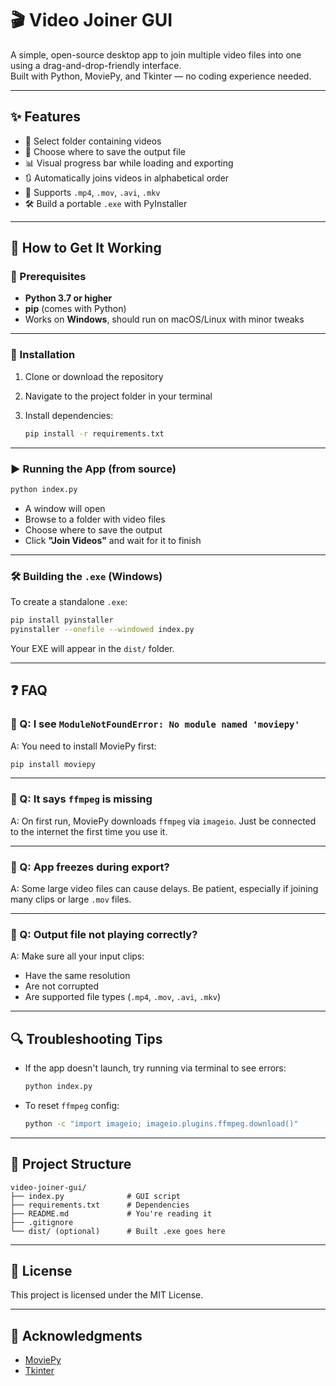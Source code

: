 # 🎬 Video Joiner GUI

A simple, open-source desktop app to join multiple video files into one using a drag-and-drop-friendly interface.  
Built with Python, MoviePy, and Tkinter — no coding experience needed.

---

## ✨ Features

- 📂 Select folder containing videos  
- 💾 Choose where to save the output file  
- 📊 Visual progress bar while loading and exporting  
- 🔃 Automatically joins videos in alphabetical order  
- 🎥 Supports `.mp4`, `.mov`, `.avi`, `.mkv`  
- 🛠 Build a portable `.exe` with PyInstaller  

---

## 🚀 How to Get It Working

### 🧱 Prerequisites

- **Python 3.7 or higher**  
- **pip** (comes with Python)  
- Works on **Windows**, should run on macOS/Linux with minor tweaks  

---

### 🔧 Installation

1. Clone or download the repository  
2. Navigate to the project folder in your terminal  
3. Install dependencies:

   ```bash
   pip install -r requirements.txt
   ```

---

### ▶️ Running the App (from source)

```bash
python index.py
```

- A window will open  
- Browse to a folder with video files  
- Choose where to save the output  
- Click **"Join Videos"** and wait for it to finish  

---

### 🛠 Building the `.exe` (Windows)

To create a standalone `.exe`:

```bash
pip install pyinstaller
pyinstaller --onefile --windowed index.py
```

Your EXE will appear in the `dist/` folder.

---

## ❓ FAQ

### 💬 Q: I see `ModuleNotFoundError: No module named 'moviepy'`  
A: You need to install MoviePy first:

```bash
pip install moviepy
```

---

### 💬 Q: It says `ffmpeg` is missing  
A: On first run, MoviePy downloads `ffmpeg` via `imageio`. Just be connected to the internet the first time you use it.

---

### 💬 Q: App freezes during export?  
A: Some large video files can cause delays. Be patient, especially if joining many clips or large `.mov` files.

---

### 💬 Q: Output file not playing correctly?  
A: Make sure all your input clips:
- Have the same resolution
- Are not corrupted
- Are supported file types (`.mp4`, `.mov`, `.avi`, `.mkv`)

---

## 🔍 Troubleshooting Tips

- If the app doesn't launch, try running via terminal to see errors:
  ```bash
  python index.py
  ```

- To reset `ffmpeg` config:
  ```bash
  python -c "import imageio; imageio.plugins.ffmpeg.download()"
  ```

---

## 📁 Project Structure

```
video-joiner-gui/
├── index.py              # GUI script
├── requirements.txt      # Dependencies
├── README.md             # You're reading it
├── .gitignore
└── dist/ (optional)      # Built .exe goes here
```

---

## 🧾 License

This project is licensed under the MIT License.

---

## 🙏 Acknowledgments

- [MoviePy](https://github.com/Zulko/moviepy)
- [Tkinter](https://docs.python.org/3/library/tkinter.html)

